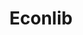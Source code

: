 ---
facebook: https://facebook.com/Econlib
logohandle: econlib
sort: econlib
title: Econlib
twitter: https://x.com/econlib
website: https://www.econlib.org/
---